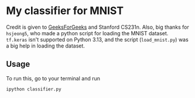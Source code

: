 # My classifier for MNIST
Credit is given to [GeeksForGeeks](https://www.geeksforgeeks.org/handwritten-digit-recognition-using-neural-network/)
and Stanford CS231n.
Also, big thanks for `hsjeong5`,
who made a python script for loading the MNIST dataset.
`tf.keras` isn't supported on Python 3.13, and the script (`load_mnist.py`)
was a big help in loading the dataset.
## Usage
To run this, go to your terminal and run
```bash
ipython classifier.py
```

